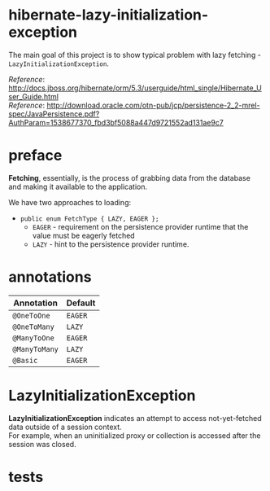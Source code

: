 
# hibernate-lazy-initialization-exception
The main goal of this project is to show typical problem with lazy 
fetching - `LazyInitializationException`.

_Reference_: http://docs.jboss.org/hibernate/orm/5.3/userguide/html_single/Hibernate_User_Guide.html  
_Reference_: http://download.oracle.com/otn-pub/jcp/persistence-2_2-mrel-spec/JavaPersistence.pdf?AuthParam=1538677370_fbd3bf5088a447d9721552ad131ae9c7

# preface
**Fetching**, essentially, is the process of grabbing data from the 
database and making it available to the application.

We have two approaches to loading:
* `public enum FetchType { LAZY, EAGER };`
    * `EAGER` - requirement on the persistence provider
      runtime that the value must be eagerly fetched
    * `LAZY` - hint to the persistence provider runtime.


# annotations
|Annotation   |Default   |
|---|---|
|`@OneToOne`   |`EAGER`   |
|`@OneToMany`   |`LAZY`   |
|`@ManyToOne`   |`EAGER`   |
|`@ManyToMany`   |`LAZY`   |
|`@Basic`   |`EAGER`   |

# LazyInitializationException
**LazyInitializationException** indicates an attempt to access not-yet-fetched data outside 
 of a session context.  
For example, when an uninitialized proxy or collection is accessed after the session was closed.

# tests
